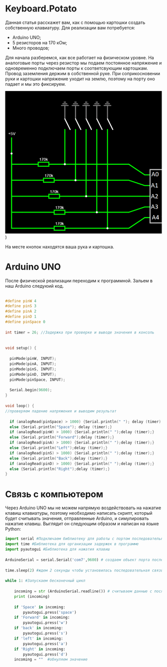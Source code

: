 # Keyboard.Potato
Данная статья расскажет вам, как с помощью картошки создать собственную клавиатуру. Для реализации вам потребуется:

- Arduino UNO; 
- 5 резисторов на 170 кОм;
- Много проводов;

Для начала разберемся, как все работает на физическом уровне. На аналоговые порты через резистор мы подаем постоянное напряжение и одновременно подключаем порты к соответсвующим картошкам. Провод заземления держим в собственной руке. При соприкосновении руки и картошки напряжение уходит на землю, поэтому на порту оно падает и мы это фиксируем.

![Alt-текст](https://github.com/MOShka78/keyboard.potato/blob/main/1%20часть%20для%20заг.png?raw=true))

На месте кнопок находятся ваша рука и картошка.


# Arduino UNO
После физической реализации переходим к программной. Зальем в наш Arduino следуюий код.
```C

#define pinW 4
#define pinS 3
#define pinA 2
#define pinD 1
#define pinSpace 0

int timer = 26; //Задержка при проверке и выводе значения в консоль


void setup() {

  pinMode(pinW, INPUT);
  pinMode(pinA, INPUT);
  pinMode(pinS, INPUT);
  pinMode(pinD, INPUT);
  pinMode(pinSpace, INPUT);
  
  Serial.begin(9600);
}

void loop() {
//проверяем падение напряжения и выводим результат

  if (analogRead(pinSpace) > 1000) {Serial.println(" "); delay (timer);} 
  else {Serial.println("Space"); delay (timer);}
  if (analogRead(pinW) > 1000) {Serial.println(" ");delay (timer);}
  else {Serial.println("Forward");delay (timer);}
  if (analogRead(pinA) > 1000) {Serial.println(" ");delay (timer);}
  else {Serial.println("Left");delay (timer);}
  if (analogRead(pinS) > 1000) {Serial.println(" ");delay (timer);}
  else {Serial.println("Back");delay (timer);}
  if (analogRead(pinD) > 1000) {Serial.println(" ");delay (timer);}
  else {Serial.println("Right");delay (timer);}
}
```

# Связь с компьютером
Через Arduino UNO мы не можем напрямую воздействовать на нажатие клавиш клавиатуры, поэтому необходимо написать скрипт, который будет считывать значения, отправленные Arduino, и симулировать нажатие клавиш.
Выглядит он следующим образом и написан на языке Python:
```Python
import serial #Подключаем библиотеку для работы с портом последовательной связи
import time #Библиотека для организации задержек в программе
import pyautogui #Библиотека для нажатия клавиш

ArduinoSerial = serial.Serial('com7',9600) # создаем объект порта последовательной связи с именем ArduinoSerial

time.sleep(2) #ждем 2 секунды чтобы установилась последовательная связь

while 1: #Запускаем бесконечный цикл

    incoming = str (ArduinoSerial.readline()) # считываем данные с последовательного порта связи и печатаем их в виде строки
    print (incoming)

    if 'Space' in incoming:
        pyautogui.press('space')
    if 'Forward' in incoming:
        pyautogui.press('w')
    if 'back' in incoming:
        pyautogui.press('s')
    if 'left' in incoming:
        pyautogui.press('a')
    if 'Right' in incoming:
        pyautogui.press('d')
    incoming = ""  #обнуляем значение
```
